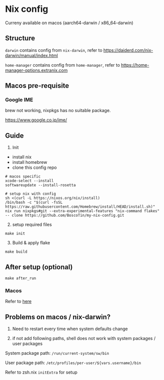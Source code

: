 # Nix config

Curreny available on macos (aarch64-darwin / x86_64-darwin)

## Structure

`darwin` contains config from `nix-darwin`, refer to https://daiderd.com/nix-darwin/manual/index.html

`home-manager` contains config from `home-manager`, refer to https://home-manager-options.extranix.com

## Macos pre-requisite

### Google IME

brew not working, nixpkgs has no suitable package.

https://www.google.co.jp/ime/

## Guide

1. Init

- install nix
- install homebrew
- clone this config repo

```
# macos specific
xcode-select --install
softwareupdate --install-rosetta

# setup nix with config
sh <(curl -L https://nixos.org/nix/install)
/bin/bash -c "$(curl -fsSL https://raw.githubusercontent.com/Homebrew/install/HEAD/install.sh)"
nix run nixpkgs#git --extra-experimental-features "nix-command flakes" -- clone https://github.com/BoscoTin/my-nix-config.git
```

2. setup required files

```
make init
```

3. Build & apply flake

```
make build
```

## After setup (optional)

```
make after_run
```

### Macos

Refer to [here](mac_after_setup.md)

## Problems on macos / nix-darwin?

1. Need to restart every time when system defaults change

2. if not add following paths, shell does not work with system packages / user packages

System package path: `/run/current-system/sw/bin`

User package path: `/etc/profiles/per-user/${vars.username}/bin`

Refer to zsh.nix `initExtra` for setup